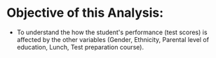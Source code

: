 # Objective of this Analysis:
- To understand the how the student's performance (test scores) is affected by the other variables (Gender, Ethnicity, Parental level of education, Lunch, Test preparation course).
